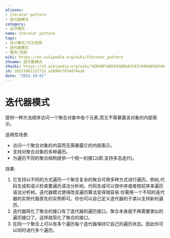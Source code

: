 ```yaml
---
aliases:
- Iterator pattern
- 迭代器模式
category:
- 设计模式
name: Iterator pattern
tags:
- 设计模式/行为范例
- 迭代器模式
- 程序/范例
wiki: https://en.wikipedia.org/wiki/Iterator_pattern
zhname: 迭代器模式
zhwiki: https://zh.wikipedia.org/wiki/%E8%BF%AD%E4%BB%A3%E5%99%A8%E6%A8%A1%E5%BC%8F
id: 20221001222722_a20965f034d74aa6
date: "2022-10-01"
---
```


# 迭代器模式

提供一种方法顺序访问一个聚合对象中各个元素,而又不需暴露该对象的内部表示。

适用性场景:

* 访问一个聚合对象的内容而无需暴露它的内部表示。
* 支持对聚合对象的多种遍历。
* 为遍历不同的聚合结构提供一个统一的接口(即,支持多态迭代)。

效果:

1. 它支持以不同的方式遍历一个聚合复杂的聚合可用多种方式进行遍历。例如,代码生成和语义检查要遍历语法分析树。代码生成可以按中序或者按前序来遍历语法分析树。迭代器模式使得改变遍历算法变得很容易:仅需用一个不同的迭代器的实例代替原先的实例即可。你也可以自己定义迭代器的子类以支持新的遍历。
2. 迭代器简化了聚合的接口有了迭代器的遍历接口，聚合本身就不再需要类似的遍历接口了。这样就简化了聚合的接口。
3. 在同一个聚合上可以有多个遍历每个迭代器保持它自己的遍历状态。因此你可以同时进行多个遍历。
